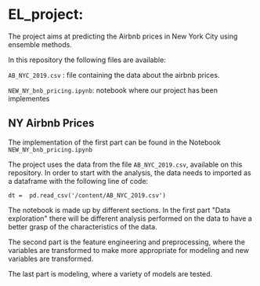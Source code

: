 # EL_project: 
The project aims at predicting the Airbnb prices in New York City using ensemble methods.


In this repository the following files are available:

`AB_NYC_2019.csv` : file containing the data about the airbnb prices.

`NEW_NY_bnb_pricing.ipynb`: notebook where our project has been implementes

## NY Airbnb Prices 
The implementation of the first part can be found in the Notebook `NEW_NY_bnb_pricing.ipynb`

The project uses the data from the file `AB_NYC_2019.csv`, available on this repository.
In order to start with the analysis, the data needs to imported as a dataframe with the following line of code: 
```
dt =  pd.read_csv('/content/AB_NYC_2019.csv')
```
The notebook is made up by different sections. In the first part "Data exploration" there will be different analysis performed on the data to have a better grasp of the characteristics of the data.

The second part is the feature engineering and preprocessing, where the variables are transformed to make more appropriate for modeling and new variables are transformed.

The last part is modeling, where a variety of models are tested.

